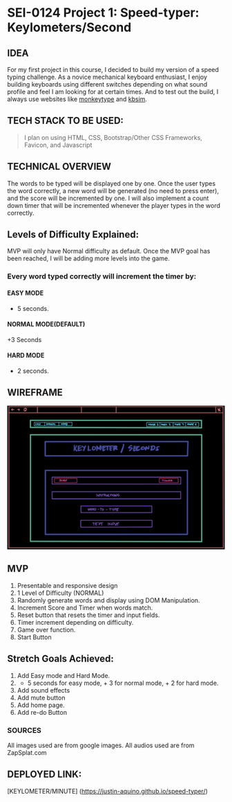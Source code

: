 # SEI-0124 Project 1: Speed-typer: Keylometers/Second
## IDEA
For my first project in this course, I decided to build my version of a speed typing challenge. As a novice mechanical keyboard enthusiast, I enjoy building keyboards using different switches depending on what sound profile and feel I am looking for at certain times. And to test out the build, I always use websites like [monkeytype](https://www.monkeytype.com/) and [kbsim](https://kbs.im/).


## TECH STACK TO BE USED:
> I plan on using HTML, CSS, Bootstrap/Other CSS Frameworks, Favicon, and Javascript

## TECHNICAL OVERVIEW
The words to be typed will be displayed one by one. Once the user types the word correctly, a new word will be generated (no need to press enter), and the score will be incremented by one. I will also implement a count down timer that will be incremented whenever the player types in the word correctly.

## Levels of Difficulty Explained:
MVP will only have Normal difficulty as default. Once the MVP goal has been reached, I will be adding more levels into the game. 

### Every word typed correctly will increment the timer by: 

#### EASY MODE
+ 5 seconds.

#### NORMAL MODE(DEFAULT)
+3 Seconds

#### HARD MODE
+ 2 seconds.






## WIREFRAME

![Game Page Wireframe](wireframe.jpeg)

## MVP

1. Presentable and responsive design
2. 1 Level of Difficulty (NORMAL)
3. Randomly generate words and display using DOM Manipulation.
4. Increment Score and Timer when words match.
5. Reset button that resets the timer and input fields.
6. Timer increment depending on difficulty.
7. Game over function.
8. Start Button

## Stretch Goals Achieved:

1. Add Easy mode and Hard Mode.
2. + 5 seconds for easy mode, + 3 for normal mode, + 2 for hard mode.
3. Add sound effects
4. Add mute button
5. Add home page.
6. Add re-do Button


### SOURCES
All images used are from google images.
All audios used are from ZapSplat.com

## DEPLOYED LINK:

[KEYLOMETER/MINUTE] (https://justin-aquino.github.io/speed-typer/)
<!-- ## PROJECT TIMELINE
#### This is only a guide. For accountability. 
2/4/22 - Barebones Finished. HTML, CSS, Bootstrap
2/7/22 - First commit. Functions first half finished.
2/8/22 - Functions, second half. DOM Manipulation and display.**50% Finished**.
2/9/22 - MVP Finished and bug-free. Start working on Stretch goals one by one.
2/10/22 - Final debugging. Make script for smoother presentation.
2/11/22 - D-Day. -->

